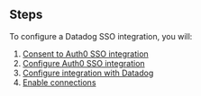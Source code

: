 ## Steps

To configure a Datadog SSO integration, you will:

1. [Consent to Auth0 SSO integration](#consent-to-auth0-sso-integration)
2. [Configure Auth0 SSO integration](#create-auth0-sso-integration)
3. [Configure integration with Datadog](#configure-integration-with-datadog)
4. [Enable connections](#enable-connections)
